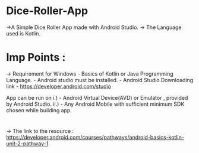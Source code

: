 # Dice-Roller-App
->A Simple Dice Roller App made with Android Studio.
-> The Language used is Kotlin.
# Imp Points : 
-> Requirement for Windows
              - Basics of Kotlin or Java Programming Language.
              - Android studio must be installed.
              - Android Studio Downloading link - https://developer.android.com/studio
         
App can be run on i.) - Android Virtual Device(AVD) or Emulator , provided by Android Studio.
                  ii.) - Any Android Mobile with sufficient minimum SDK chosen while building app.
# 
-> The link to the resource : https://developer.android.com/courses/pathways/android-basics-kotlin-unit-2-pathway-1
                  
